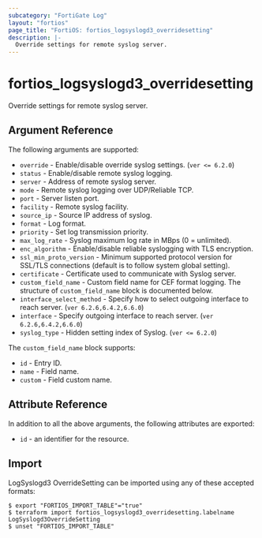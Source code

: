 ```yaml
---
subcategory: "FortiGate Log"
layout: "fortios"
page_title: "FortiOS: fortios_logsyslogd3_overridesetting"
description: |-
  Override settings for remote syslog server.
---
```


# fortios_logsyslogd3_overridesetting
Override settings for remote syslog server.

## Argument Reference

The following arguments are supported:

* `override` - Enable/disable override syslog settings. (`ver <= 6.2.0`)
* `status` - Enable/disable remote syslog logging.
* `server` - Address of remote syslog server.
* `mode` - Remote syslog logging over UDP/Reliable TCP.
* `port` - Server listen port.
* `facility` - Remote syslog facility.
* `source_ip` - Source IP address of syslog.
* `format` - Log format.
* `priority` - Set log transmission priority.
* `max_log_rate` - Syslog maximum log rate in MBps (0 = unlimited).
* `enc_algorithm` - Enable/disable reliable syslogging with TLS encryption.
* `ssl_min_proto_version` - Minimum supported protocol version for SSL/TLS connections (default is to follow system global setting).
* `certificate` - Certificate used to communicate with Syslog server.
* `custom_field_name` - Custom field name for CEF format logging. The structure of `custom_field_name` block is documented below.
* `interface_select_method` - Specify how to select outgoing interface to reach server. (`ver 6.2.6,6.4.2,6.6.0`)
* `interface` - Specify outgoing interface to reach server. (`ver 6.2.6,6.4.2,6.6.0`)
* `syslog_type` - Hidden setting index of Syslog. (`ver <= 6.2.0`)

The `custom_field_name` block supports:

* `id` - Entry ID.
* `name` - Field name.
* `custom` - Field custom name.


## Attribute Reference

In addition to all the above arguments, the following attributes are exported:
* `id` - an identifier for the resource.

## Import

LogSyslogd3 OverrideSetting can be imported using any of these accepted formats:
```
$ export "FORTIOS_IMPORT_TABLE"="true"
$ terraform import fortios_logsyslogd3_overridesetting.labelname LogSyslogd3OverrideSetting
$ unset "FORTIOS_IMPORT_TABLE"
```
